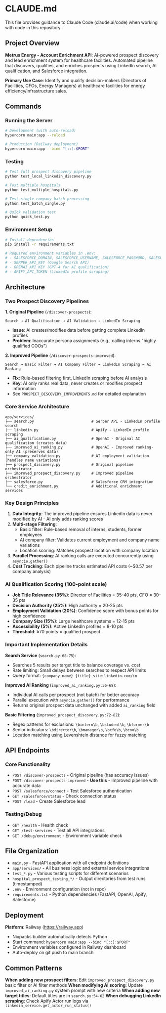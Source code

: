 # CLAUDE.md

This file provides guidance to Claude Code (claude.ai/code) when working with code in this repository.

## Project Overview

**Metrus Energy - Account Enrichment API**: AI-powered prospect discovery and lead enrichment system for healthcare facilities. Automated pipeline that discovers, qualifies, and enriches prospects using LinkedIn search, AI qualification, and Salesforce integration.

**Primary Use Case**: Identify and qualify decision-makers (Directors of Facilities, CFOs, Energy Managers) at healthcare facilities for energy efficiency/infrastructure sales.

## Commands

### Running the Server
```bash
# Development (with auto-reload)
hypercorn main:app --reload

# Production (Railway deployment)
hypercorn main:app --bind "[::]:$PORT"
```

### Testing
```bash
# Test full prospect discovery pipeline
python test_local_linkedin_discovery.py

# Test multiple hospitals
python test_multiple_hospitals.py

# Test single company batch processing
python test_batch_single.py

# Quick validation test
python quick_test.py
```

### Environment Setup
```bash
# Install dependencies
pip install -r requirements.txt

# Required environment variables in .env:
# - SALESFORCE_DOMAIN, SALESFORCE_USERNAME, SALESFORCE_PASSWORD, SALESFORCE_SECURITY_TOKEN
# - SERPER_API_KEY (Google Search API)
# - OPENAI_API_KEY (GPT-4 for AI qualification)
# - APIFY_API_TOKEN (LinkedIn profile scraping)
```

## Architecture

### Two Prospect Discovery Pipelines

**1. Original Pipeline** (`/discover-prospects`):
```
Search → AI Qualification → AI Validation → LinkedIn Scraping
```
- **Issue**: AI creates/modifies data before getting complete LinkedIn profiles
- **Problem**: Inaccurate persona assignments (e.g., calling interns "highly qualified COOs")

**2. Improved Pipeline** (`/discover-prospects-improved`):
```
Search → Basic Filter → AI Company Filter → LinkedIn Scraping → AI Ranking
```
- **Fix**: Rule-based filtering first, LinkedIn scraping before AI analysis
- **Key**: AI only ranks real data, never creates or modifies prospect information
- See `PROSPECT_DISCOVERY_IMPROVEMENTS.md` for detailed explanation

### Core Service Architecture

```
app/services/
├── search.py                          # Serper API - LinkedIn profile search
├── linkedin.py                        # Apify - LinkedIn profile scraping
├── ai_qualification.py                # OpenAI - Original AI qualification (creates data)
├── improved_ai_ranking.py             # OpenAI - Improved ranking-only AI (preserves data)
├── company_validation.py              # AI employment validation (handles name variations)
├── prospect_discovery.py              # Original pipeline orchestrator
├── improved_prospect_discovery.py     # Improved pipeline orchestrator
├── salesforce.py                      # Salesforce CRM integration
└── credit_enrichment.py               # Additional enrichment services
```

### Key Design Principles

1. **Data Integrity**: The improved pipeline ensures LinkedIn data is never modified by AI - AI only adds ranking scores
2. **Multi-stage Filtering**:
   - Basic filter: Rule-based removal of interns, students, former employees
   - AI company filter: Validates current employment and company name variations
   - Location scoring: Matches prospect location with company location
3. **Parallel Processing**: AI ranking calls are executed concurrently using `asyncio.gather()`
4. **Cost Tracking**: Each pipeline tracks estimated API costs (~$0.57 per company analysis)

### AI Qualification Scoring (100-point scale)

- **Job Title Relevance (35%)**: Director of Facilities = 35-40 pts, CFO = 30-35 pts
- **Decision Authority (25%)**: High authority = 20-25 pts
- **Employment Validation (20%)**: Confidence score with bonus points for high confidence
- **Company Size (15%)**: Large healthcare systems = 12-15 pts
- **Accessibility (5%)**: Active LinkedIn profiles = 8-10 pts
- **Threshold**: ≥70 points = qualified prospect

### Important Implementation Details

**Search Service** (`search.py:68-75`):
- Searches 5 results per target title to balance coverage vs. cost
- Rate limiting: Small delays between searches to respect API limits
- Query format: `{company_name} {title} site:linkedin.com/in`

**Improved AI Ranking** (`improved_ai_ranking.py:56-68`):
- Individual AI calls per prospect (not batch) for better accuracy
- Parallel execution with `asyncio.gather()` for performance
- Returns original prospect data unchanged with added `ai_ranking` field

**Basic Filtering** (`improved_prospect_discovery.py:72-82`):
- Regex patterns for exclusions: `\bintern\b`, `\bstudent\b`, `\bformer\b`
- Senior indicators: `\bdirector\b`, `\bmanager\b`, `\bcfo\b`, `\bcoo\b`
- Location matching using Levenshtein distance for fuzzy matching

## API Endpoints

### Core Functionality
- `POST /discover-prospects` - Original pipeline (has accuracy issues)
- `POST /discover-prospects-improved` - **Use this** - Improved pipeline with accurate data
- `POST /salesforce/connect` - Test Salesforce authentication
- `GET /salesforce/status` - Check connection status
- `POST /lead` - Create Salesforce lead

### Testing/Debug
- `GET /health` - Health check
- `GET /test-services` - Test all API integrations
- `GET /debug/environment` - Environment variable check

## File Organization

- `main.py` - FastAPI application with all endpoint definitions
- `app/services/` - All business logic and external service integrations
- `test_*.py` - Various testing scripts for different scenarios
- `hospital_prospect_testing_*/` - Output directories from test runs (timestamped)
- `.env` - Environment configuration (not in repo)
- `requirements.txt` - Python dependencies (FastAPI, OpenAI, Apify, Salesforce)

## Deployment

**Platform**: Railway (https://railway.app)
- Nixpacks builder automatically detects Python
- Start command: `hypercorn main:app --bind "[::]:$PORT"`
- Environment variables configured in Railway dashboard
- Auto-deploy on git push to main branch

## Common Patterns

**When adding new prospect filters**: Edit `improved_prospect_discovery.py` basic filter or AI filter methods
**When modifying AI scoring**: Update `improved_ai_ranking.py` system prompt with new criteria
**When adding new target titles**: Default titles are in `search.py:54-62`
**When debugging LinkedIn scraping**: Check Apify Actor run logs via `linkedin_service.get_actor_run_status()`
